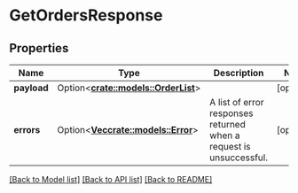 # GetOrdersResponse

## Properties

Name | Type | Description | Notes
------------ | ------------- | ------------- | -------------
**payload** | Option<[**crate::models::OrderList**](OrderList.md)> |  | [optional]
**errors** | Option<[**Vec<crate::models::Error>**](Error.md)> | A list of error responses returned when a request is unsuccessful. | [optional]

[[Back to Model list]](../README.md#documentation-for-models) [[Back to API list]](../README.md#documentation-for-api-endpoints) [[Back to README]](../README.md)


